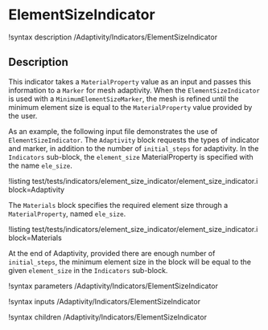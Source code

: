 # ElementSizeIndicator

!syntax description /Adaptivity/Indicators/ElementSizeIndicator

## Description

This indicator takes a `MaterialProperty` value as an input and passes this
information to a `Marker` for mesh adaptivity. When the `ElementSizeIndicator`
is used with a `MinimumElementSizeMarker`, the mesh is refined until the minimum
element size is equal to the `MaterialProperty` value provided by the user.

As an example, the following input file demonstrates the use of `ElementSizeIndicator`.
 The `Adaptivity` block requests the types of indicator and marker, in addition
to the number of `initial_steps` for adaptivity. In the `Indicators` sub-block, the
`element_size` MaterialProperty is specified with the name `ele_size`.

!listing test/tests/indicators/element_size_indicator/element_size_indicator.i
         block=Adaptivity

The `Materials` block specifies the required element size through a `MaterialProperty`,
 named `ele_size`.

!listing test/tests/indicators/element_size_indicator/element_size_indicator.i
          block=Materials

At the end of Adaptivity, provided there are enough number of `initial_steps`,
the minimum element size in the block will be equal to the given `element_size` in
the `Indicators` sub-block.

!syntax parameters /Adaptivity/Indicators/ElementSizeIndicator

!syntax inputs /Adaptivity/Indicators/ElementSizeIndicator

!syntax children /Adaptivity/Indicators/ElementSizeIndicator
